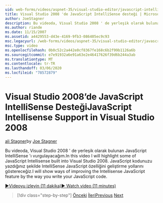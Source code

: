 ```yaml
---
uid: web-forms/videos/aspnet-35/visual-studio-editor/javascript-intellisense-support-in-visual-studio-2008
title: Visual Studio 2008 'de JavaScript IntelliSense desteği | Microsoft Docs
author: JoeStagner
description: Bu videoda, Visual Studio 2008 ' de yerleşik olarak bulunan JavaScript IntelliSense 'ı vurgulayacağım. IntelliSense JavaScript featu 'ı geliştirme yollarını göstereceğiz...
ms.author: riande
ms.date: 11/15/2007
ms.assetid: a4429553-d43e-4169-9fb3-086405ec9c93
msc.legacyurl: /web-forms/videos/aspnet-35/visual-studio-editor/javascript-intellisense-support-in-visual-studio-2008
msc.type: video
ms.openlocfilehash: 0b0c52c2a442e0cf8367fe168c6b2f99b1126a6b
ms.sourcegitcommit: e7e91932a6e91a63e2e46417626f39d6b244a3ab
ms.translationtype: MT
ms.contentlocale: tr-TR
ms.lasthandoff: 03/06/2020
ms.locfileid: "78572879"
---
```

# <a name="javascript-intellisense-support-in-visual-studio-2008"></a><span data-ttu-id="f0a4f-104">Visual Studio 2008’de JavaScript IntelliSense Desteği</span><span class="sxs-lookup"><span data-stu-id="f0a4f-104">JavaScript Intellisense Support in Visual Studio 2008</span></span>

<span data-ttu-id="f0a4f-105">[ali Stagner](https://github.com/JoeStagner)</span><span class="sxs-lookup"><span data-stu-id="f0a4f-105">by [Joe Stagner](https://github.com/JoeStagner)</span></span>

<span data-ttu-id="f0a4f-106">Bu videoda, Visual Studio 2008 ' de yerleşik olarak bulunan JavaScript IntelliSense 'ı vurgulayacağım.</span><span class="sxs-lookup"><span data-stu-id="f0a4f-106">In this video I will highlight some of JavaScript Intellisense built into Visual Studio 2008.</span></span> <span data-ttu-id="f0a4f-107">JavaScript kodunuzu yazdığınız şekilde IntelliSense JavaScript özelliğini geliştirme yollarını göstereceğiz.</span><span class="sxs-lookup"><span data-stu-id="f0a4f-107">I will show ways of improving the Intellisense JavaScript feature by the way you write your JavaScript code.</span></span>

[<span data-ttu-id="f0a4f-108">&#9654;Videoyu izleyin (11 dakika)</span><span class="sxs-lookup"><span data-stu-id="f0a4f-108">&#9654; Watch video (11 minutes)</span></span>](https://channel9.msdn.com/Blogs/ASP-NET-Site-Videos/javascript-intellisense-support-in-visual-studio-2008)

> [!div class="step-by-step"]
> <span data-ttu-id="f0a4f-109">[Önceki](new-designer-support-in-visual-studio-2008.md)
> [İleri](javascript-debugging-in-visual-studio-2008.md)</span><span class="sxs-lookup"><span data-stu-id="f0a4f-109">[Previous](new-designer-support-in-visual-studio-2008.md)
[Next](javascript-debugging-in-visual-studio-2008.md)</span></span>
